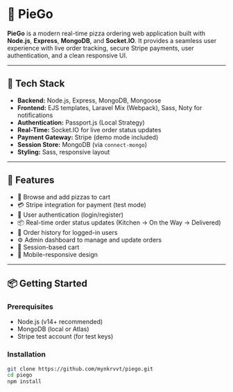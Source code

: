 # 🍕 PieGo

**PieGo** is a modern real-time pizza ordering web application built with **Node.js**, **Express**, **MongoDB**, and **Socket.IO**. It provides a seamless user experience with live order tracking, secure Stripe payments, user authentication, and a clean responsive UI.

---

## 🔧 Tech Stack

- **Backend:** Node.js, Express, MongoDB, Mongoose
- **Frontend:** EJS templates, Laravel Mix (Webpack), Sass, Noty for notifications
- **Authentication:** Passport.js (Local Strategy)
- **Real-Time:** Socket.IO for live order status updates
- **Payment Gateway:** Stripe (demo mode included)
- **Session Store:** MongoDB (via `connect-mongo`)
- **Styling:** Sass, responsive layout

---

## 🚀 Features

- 🍕 Browse and add pizzas to cart
- 💳 Stripe integration for payment (test mode)
- 🔐 User authentication (login/register)
- 📦 Real-time order status updates (Kitchen → On the Way → Delivered)
- 🧾 Order history for logged-in users
- ⚙️ Admin dashboard to manage and update orders
- 🧠 Session-based cart
- 📱 Mobile-responsive design

---

## 📦 Getting Started

### Prerequisites

- Node.js (v14+ recommended)
- MongoDB (local or Atlas)
- Stripe test account (for test keys)

### Installation

```bash
git clone https://github.com/mynkrvvt/piego.git
cd piego
npm install
